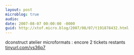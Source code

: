 ```yaml
---
layout: post
microblog: true
audio: 
date: 2007-08-07 00:00:00 -0000
guid: http://xtof.micro.blog/2007/08/07/t191878432.html
---
```

dconstruct atelier microformats : encore 2 tickets restants [tinyurl.com/ys36p7](http://tinyurl.com/ys36p7)
